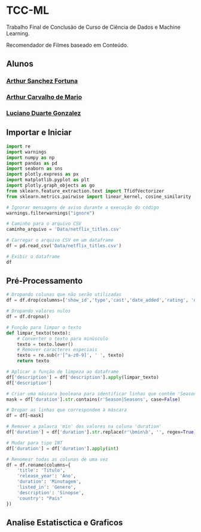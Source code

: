 # TCC-ML

Trabalho Final de Conclusão de Curso de Ciência de Dados e Machine Learning.

Recomendador de Filmes baseado em Conteúdo.

## Alunos
### [Arthur Sanchez Fortuna](https://github.com/Trampos-ML/TCC-ML/tree/pamonha)

### [Arthur Carvalho de Mario](https://github.com/Trampos-ML/TCC-ML/tree/girafa/recomendation)

### [Luciano Duarte Gonzalez](https://github.com/Trampos-ML/TCC-ML/tree/bebo)

## Importar e Iniciar
```py
import re
import warnings
import numpy as np
import pandas as pd
import seaborn as sns
import plotly.express as px
import matplotlib.pyplot as plt
import plotly.graph_objects as go
from sklearn.feature_extraction.text import TfidfVectorizer
from sklearn.metrics.pairwise import linear_kernel, cosine_similarity

# Ignorar mensagens de aviso durante a execução do código
warnings.filterwarnings("ignore")

# Caminho para o arquivo CSV
caminho_arquivo = 'Data/netflix_titles.csv'

# Carregar o arquivo CSV em um dataframe
df = pd.read_csv('Data/netflix_titles.csv')

# Exibir o dataframe
df
```
## Pré-Processamento
```python
# Dropando colunas que não serão utilizadas
df = df.drop(columns=['show_id','type','cast','date_added','rating', 'director'])

# Dropando valores nulos
df = df.dropna()

# Função para limpar o texto
def limpar_texto(texto):
    # Converter o texto para minúsculo
    texto = texto.lower()
    # Remover caracteres especiais
    texto = re.sub(r'[^a-z0-9]', ' ', texto)
    return texto

# Aplicar a função de limpeza ao dataframe
df['description'] = df['description'].apply(limpar_texto)
df['description']

# Criar uma máscara booleana para identificar linhas que contêm 'Season' ou 'Seasons' na coluna 'duration'
mask = df['duration'].str.contains(r'Season|Seasons', case=False)

# Dropar as linhas que correspondem à máscara
df = df[~mask]

# Remover a palavra 'min' dos valores na coluna 'duration'
df['duration'] = df['duration'].str.replace(r'\bmin\b', '', regex=True)

# Mudar para tipo INT
df['duration'] = df['duration'].apply(int)

# Renomear todas as colunas de uma vez
df = df.rename(columns={
    'title': 'Titulo',
    'release_year': 'Ano',
    'duration': 'Minutagem',
    'listed_in': 'Genero',
    'description': 'Sinopse',
    'country': "Pais"
})
```

## Analise Estatisctica e Graficos

